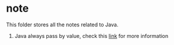 # note
This folder stores all the notes related to Java.

1. Java always pass by value, check this [link](https://stackoverflow.com/questions/40480/is-java-pass-by-reference-or-pass-by-value) for more information
